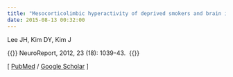 ```yaml
---
title: "Mesocorticolimbic hyperactivity of deprived smokers and brain imaging"
date: 2015-08-13 00:32:00
---
```


Lee JH, Kim DY, Kim J

{{<format bright-green>}}
NeuroReport, 2012, 23 (18): 1039-43. 
{{</format>}}

[ [PubMed](http://www.ncbi.nlm.nih.gov/pubmed/?term=Mesocorticolimbic+hyper-activity+of+deprived+smokers+and+brain+imaging) / [Google Scholar](https://scholar.google.com/scholar?hl=en&lr=lang_en&as_sdt=0,5&q=Mesocorticolimbic+hyperactivity+of+deprived+smokers+and+brain+imaging) ] 

